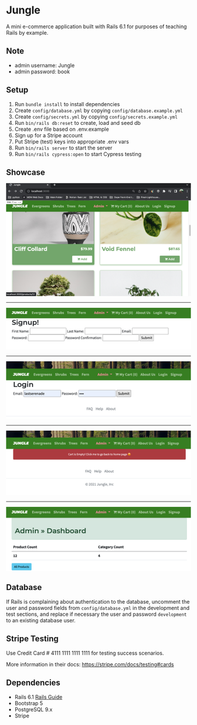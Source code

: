 # Jungle

A mini e-commerce application built with Rails 6.1 for purposes of teaching Rails by example.
## Note
- admin username: Jungle
- admin password: book

## Setup

1. Run `bundle install` to install dependencies
2. Create `config/database.yml` by copying `config/database.example.yml`
3. Create `config/secrets.yml` by copying `config/secrets.example.yml`
4. Run `bin/rails db:reset` to create, load and seed db
5. Create .env file based on .env.example
6. Sign up for a Stripe account
7. Put Stripe (test) keys into appropriate .env vars
8. Run `bin/rails server` to start the server
9. Run `bin/rails cypress:open` to start Cypress testing

## Showcase


![main page](./screenshots/mainpage1.png)

---
![Sign up](./screenshots/Singuppage.png)

---
![login](./screenshots/loginpage1.png)

---
![cart](./screenshots/cart1.png)

---
![admin dashboard](./screenshots/adminDashboard1.png)
## Database

If Rails is complaining about authentication to the database, uncomment the user and password fields from `config/database.yml` in the development and test sections, and replace if necessary the user and password `development` to an existing database user.

## Stripe Testing

Use Credit Card # 4111 1111 1111 1111 for testing success scenarios.

More information in their docs: <https://stripe.com/docs/testing#cards>

## Dependencies

- Rails 6.1 [Rails Guide](http://guides.rubyonrails.org/v6.1/)
- Bootstrap 5
- PostgreSQL 9.x
- Stripe
